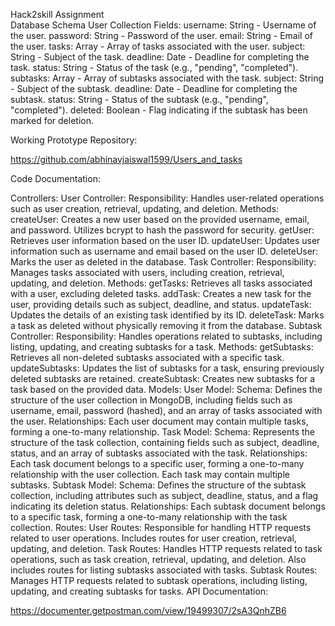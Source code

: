 Hack2skill Assignment      
Database Schema
User Collection
Fields:
username: String - Username of the user.
password: String - Password of the user.
email: String - Email of the user.
tasks: Array - Array of tasks associated with the user.
subject: String - Subject of the task.
deadline: Date - Deadline for completing the task.
status: String - Status of the task (e.g., "pending", "completed").
subtasks: Array - Array of subtasks associated with the task.
subject: String - Subject of the subtask.
deadline: Date - Deadline for completing the subtask.
status: String - Status of the subtask (e.g., "pending", "completed").
deleted: Boolean - Flag indicating if the subtask has been marked for deletion.

Working Prototype Repository:

https://github.com/abhinavjaiswal1599/Users_and_tasks

Code Documentation: 

Controllers:
User Controller:
Responsibility: Handles user-related operations such as user creation, retrieval, updating, and deletion.
Methods:
createUser: Creates a new user based on the provided username, email, and password. Utilizes bcrypt to hash the password for security.
getUser: Retrieves user information based on the user ID.
updateUser: Updates user information such as username and email based on the user ID.
deleteUser: Marks the user as deleted in the database.
Task Controller:
Responsibility: Manages tasks associated with users, including creation, retrieval, updating, and deletion.
Methods:
getTasks: Retrieves all tasks associated with a user, excluding deleted tasks.
addTask: Creates a new task for the user, providing details such as subject, deadline, and status.
updateTask: Updates the details of an existing task identified by its ID.
deleteTask: Marks a task as deleted without physically removing it from the database.
Subtask Controller:
Responsibility: Handles operations related to subtasks, including listing, updating, and creating subtasks for a task.
Methods:
getSubtasks: Retrieves all non-deleted subtasks associated with a specific task.
updateSubtasks: Updates the list of subtasks for a task, ensuring previously deleted subtasks are retained.
createSubtask: Creates new subtasks for a task based on the provided data.
Models:
User Model:
Schema: Defines the structure of the user collection in MongoDB, including fields such as username, email, password (hashed), and an array of tasks associated with the user.
Relationships: Each user document may contain multiple tasks, forming a one-to-many relationship.
Task Model:
Schema: Represents the structure of the task collection, containing fields such as subject, deadline, status, and an array of subtasks associated with the task.
Relationships: Each task document belongs to a specific user, forming a one-to-many relationship with the user collection. Each task may contain multiple subtasks.
Subtask Model:
Schema: Defines the structure of the subtask collection, including attributes such as subject, deadline, status, and a flag indicating its deletion status.
Relationships: Each subtask document belongs to a specific task, forming a one-to-many relationship with the task collection.
Routes:
User Routes:
Responsible for handling HTTP requests related to user operations.
Includes routes for user creation, retrieval, updating, and deletion.
Task Routes:
Handles HTTP requests related to task operations, such as task creation, retrieval, updating, and deletion.
Also includes routes for listing subtasks associated with tasks.
Subtask Routes:
Manages HTTP requests related to subtask operations, including listing, updating, and creating subtasks for tasks.
API Documentation:

https://documenter.getpostman.com/view/19499307/2sA3QnhZB6










